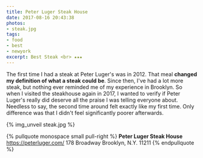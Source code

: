 ```yaml
---
title: Peter Luger Steak House
date: 2017-08-16 20:43:38
photos:
- steak.jpg
tags:
- food
- best
- newyork
excerpt: Best Steak <br> ★★★
---
```

The first time I had a steak at Peter Luger's was in 2012. That meal **changed my definition of what a steak could be**. Since then, I've had a lot more steak, but nothing ever reminded me of my experience in Brooklyn. So when I visited the steakhouse again in 2017, I wanted to verify if Peter Luger's really did deserve all the praise I was telling everyone about. Needless to say, the second time around felt exactly like my first time. Only difference was that I didn't feel significantly poorer afterwards.

{% img_unveil steak.jpg %}

{% pullquote monospace small pull-right %}
**Peter Luger Steak House**
https://peterluger.com/
178 Broadway
Brooklyn, N.Y. 11211
{% endpullquote %}
